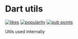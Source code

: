 # Dart utils

[![likes](https://badges.bar/daad_dart_utils/likes)](https://pub.dev/packages/daad_dart_utils/score)
[![popularity](https://badges.bar/daad_dart_utils/popularity)](https://pub.dev/packages/daad_dart_utils/score)
[![pub points](https://badges.bar/daad_dart_utils/pub%20points)](https://pub.dev/packages/daad_dart_utils/score)

Utils used internally
